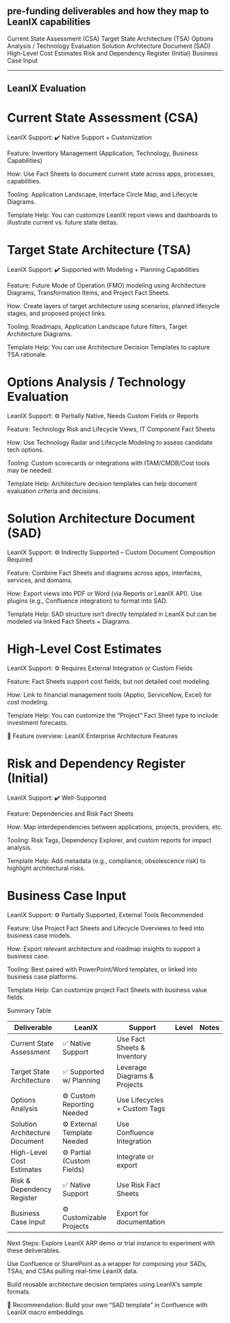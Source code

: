 ## pre-funding deliverables and how they map to LeanIX capabilities

Current State Assessment (CSA)
Target State Architecture (TSA)
Options Analysis / Technology Evaluation
Solution Architecture Document (SAD)
High-Level Cost Estimates
Risk and Dependency Register (Initial)
Business Case Input

---

## LeanIX Evaluation

# Current State Assessment (CSA)
LeanIX Support: ✔️ Native Support + Customization

Feature: Inventory Management (Application, Technology, Business Capabilities)

How: Use Fact Sheets to document current state across apps, processes, capabilities.

Tooling: Application Landscape, Interface Circle Map, and Lifecycle Diagrams.

Template Help: You can customize LeanIX report views and dashboards to illustrate current vs. future state deltas.

# Target State Architecture (TSA)
LeanIX Support: ✔️ Supported with Modeling + Planning Capabilities

Feature: Future Mode of Operation (FMO) modeling using Architecture Diagrams, Transformation Items, and Project Fact Sheets.

How: Create layers of target architecture using scenarios, planned lifecycle stages, and proposed project links.

Tooling: Roadmaps, Application Landscape future filters, Target Architecture Diagrams.

Template Help: You can use Architecture Decision Templates to capture TSA rationale.

# Options Analysis / Technology Evaluation
LeanIX Support: ⚙️ Partially Native, Needs Custom Fields or Reports

Feature: Technology Risk and Lifecycle Views, IT Component Fact Sheets

How: Use Technology Radar and Lifecycle Modeling to assess candidate tech options.

Tooling: Custom scorecards or integrations with ITAM/CMDB/Cost tools may be needed.

Template Help: Architecture decision templates can help document evaluation criteria and decisions.

# Solution Architecture Document (SAD)
LeanIX Support: ⚙️ Indirectly Supported – Custom Document Composition Required

Feature: Combine Fact Sheets and diagrams across apps, interfaces, services, and domains.

How: Export views into PDF or Word (via Reports or LeanIX API). Use plugins (e.g., Confluence integration) to format into SAD.

Template Help: SAD structure isn’t directly templated in LeanIX but can be modeled via linked Fact Sheets + Diagrams.

# High-Level Cost Estimates
LeanIX Support: ⚙️ Requires External Integration or Custom Fields

Feature: Fact Sheets support cost fields, but not detailed cost modeling.

How: Link to financial management tools (Apptio, ServiceNow, Excel) for cost modeling.

Template Help: You can customize the “Project” Fact Sheet type to include investment forecasts.

🔗 Feature overview: LeanIX Enterprise Architecture Features

# Risk and Dependency Register (Initial)
LeanIX Support: ✔️ Well-Supported

Feature: Dependencies and Risk Fact Sheets

How: Map interdependencies between applications, projects, providers, etc.

Tooling: Risk Tags, Dependency Explorer, and custom reports for impact analysis.

Template Help: Add metadata (e.g., compliance, obsolescence risk) to highlight architectural risks.

# Business Case Input
LeanIX Support: ⚙️ Partially Supported, External Tools Recommended

Feature: Use Project Fact Sheets and Lifecycle Overviews to feed into business case models.

How: Export relevant architecture and roadmap insights to support a business case.

Tooling: Best paired with PowerPoint/Word templates, or linked into business case platforms.

Template Help: Can customize project Fact Sheets with business value fields.

Summary Table

| Deliverable |	LeanIX | Support | Level |	Notes |
|-------------|--------|---------|-------|--------|
| Current State Assessment	| ✅ Native Support	| Use Fact Sheets & Inventory|
| Target State Architecture	| ✅ Supported w/ Planning	| Leverage Diagrams & Projects|
| Options Analysis	| ⚙️ Custom Reporting Needed	| Use Lifecycles + Custom Tags|
| Solution Architecture Document	| ⚙️ External Template Needed |Use Confluence Integration|
| High-Level Cost Estimates	| ⚙️ Partial (Custom Fields)	| Integrate or export|
| Risk & Dependency Register	| ✅ Native Support	| Use Risk Fact Sheets|
| Business Case Input	| ⚙️ Customizable Projects	| Export for documentation|

Next Steps:
Explore LeanIX ARP demo or trial instance to experiment with these deliverables.

Use Confluence or SharePoint as a wrapper for composing your SADs, TSAs, and CSAs pulling real-time LeanIX data.

Build reusable architecture decision templates using LeanIX’s sample formats.

📌 Recommendation: Build your own “SAD template” in Confluence with LeanIX macro embeddings.
